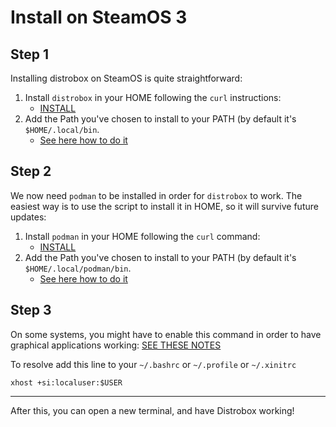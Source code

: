 # Install on SteamOS 3

## Step 1

Installing distrobox on SteamOS is quite straightforward:

1. Install `distrobox` in your HOME following the `curl` instructions:
   - [INSTALL](../README.md#curl)
2. Add the Path you've chosen to install to your PATH (by default it's `$HOME/.local/bin`.
   - [See here how to do it](https://www.howtogeek.com/658904/how-to-add-a-directory-to-your-path-in-linux/)

## Step 2

We now need `podman` to be installed in order for `distrobox` to work.
The easiest way is to use the script to install it in HOME, so it will survive future updates:

1. Install `podman` in your HOME following the `curl` command:
   - [INSTALL](../compatibility.md#install-podman-in-a-static-manner)
2. Add the Path you've chosen to install to your PATH (by default it's `$HOME/.local/podman/bin`.
   - [See here how to do it](https://www.howtogeek.com/658904/how-to-add-a-directory-to-your-path-in-linux/)

## Step 3

On some systems, you might have to enable this command in order to have graphical applications working: [SEE THESE NOTES](../compatibility.md#compatibility-notes)

To resolve add this line to your `~/.bashrc` or `~/.profile` or `~/.xinitrc`

  `xhost +si:localuser:$USER`

---

After this, you can open a new terminal, and have Distrobox working!
